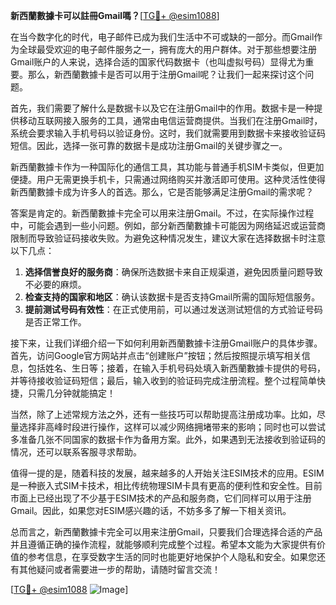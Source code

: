 **新西蘭數據卡可以註冊Gmail嗎？**[[TG💪+ @esim1088](https://t.me/s/esim1088)]

在当今数字化的时代，电子邮件已成为我们生活中不可或缺的一部分。而Gmail作为全球最受欢迎的电子邮件服务之一，拥有庞大的用户群体。对于那些想要注册Gmail账户的人来说，选择合适的国家代码数据卡（也叫虚拟号码）显得尤为重要。那么，新西蘭數據卡是否可以用于注册Gmail呢？让我们一起来探讨这个问题。

首先，我们需要了解什么是数据卡以及它在注册Gmail中的作用。数据卡是一种提供移动互联网接入服务的工具，通常由电信运营商提供。当我们在注册Gmail时，系统会要求输入手机号码以验证身份。这时，我们就需要用到数据卡来接收验证码短信。因此，选择一张可靠的数据卡是成功注册Gmail的关键步骤之一。

新西蘭數據卡作为一种国际化的通信工具，其功能与普通手机SIM卡类似，但更加便捷。用户无需更换手机卡，只需通过网络购买并激活即可使用。这种灵活性使得新西蘭數據卡成为许多人的首选。那么，它是否能够满足注册Gmail的需求呢？

答案是肯定的。新西蘭數據卡完全可以用来注册Gmail。不过，在实际操作过程中，可能会遇到一些小问题。例如，部分新西蘭數據卡可能因为网络延迟或运营商限制而导致验证码接收失败。为避免这种情况发生，建议大家在选择数据卡时注意以下几点：

1. **选择信誉良好的服务商**：确保所选数据卡来自正规渠道，避免因质量问题导致不必要的麻烦。
2. **检查支持的国家和地区**：确认该数据卡是否支持Gmail所需的国际短信服务。
3. **提前测试号码有效性**：在正式使用前，可以通过发送测试短信的方式验证号码是否正常工作。

接下来，让我们详细介绍一下如何利用新西蘭數據卡注册Gmail账户的具体步骤。首先，访问Google官方网站并点击“创建账户”按钮；然后按照提示填写相关信息，包括姓名、生日等；接着，在输入手机号码处填入新西蘭數據卡提供的号码，并等待接收验证码短信；最后，输入收到的验证码完成注册流程。整个过程简单快捷，只需几分钟就能搞定！

当然，除了上述常规方法之外，还有一些技巧可以帮助提高注册成功率。比如，尽量选择非高峰时段进行操作，这样可以减少网络拥堵带来的影响；同时也可以尝试多准备几张不同国家的数据卡作为备用方案。此外，如果遇到无法接收到验证码的情况，还可以联系客服寻求帮助。

值得一提的是，随着科技的发展，越来越多的人开始关注ESIM技术的应用。ESIM是一种嵌入式SIM卡技术，相比传统物理SIM卡具有更高的便利性和安全性。目前市面上已经出现了不少基于ESIM技术的产品和服务商，它们同样可以用于注册Gmail。因此，如果您对ESIM感兴趣的话，不妨多多了解一下相关资讯。

总而言之，新西蘭數據卡完全可以用来注册Gmail，只要我们合理选择合适的产品并且遵循正确的操作流程，就能够顺利完成整个过程。希望本文能为大家提供有价值的参考信息，在享受数字生活的同时也能更好地保护个人隐私和安全。如果您还有其他疑问或者需要进一步的帮助，请随时留言交流！

[[TG💪+ @esim1088](https://t.me/s/esim1088) ![Image](https://i.postimg.cc/4NQfJmqS/Snipaste-2025-05-13-00-14-12.png)]